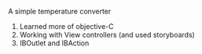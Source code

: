 A simple temperature converter

1. Learned more of objective-C
2. Working with View controllers (and used storyboards)
3. IBOutlet and IBAction
